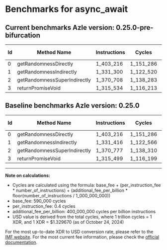 # Benchmarks for async_await

## Current benchmarks Azle version: 0.25.0-pre-bifurcation

| Id  | Method Name                  | Instructions | Cycles    | USD           | USD/Million Calls | Change                          |
| --- | ---------------------------- | ------------ | --------- | ------------- | ----------------- | ------------------------------- |
| 0   | getRandomnessDirectly        | 1_403_216    | 1_151_286 | $0.0000015308 | $1.53             | <font color="red">0</font>      |
| 1   | getRandomnessIndirectly      | 1_331_300    | 1_122_520 | $0.0000014926 | $1.49             | <font color="green">-116</font> |
| 2   | getRandomnessSuperIndirectly | 1_370_708    | 1_138_283 | $0.0000015135 | $1.51             | <font color="green">-69</font>  |
| 3   | returnPromiseVoid            | 1_315_534    | 1_116_213 | $0.0000014842 | $1.48             | <font color="red">+35</font>    |

## Baseline benchmarks Azle version: 0.25.0

| Id  | Method Name                  | Instructions | Cycles    | USD           | USD/Million Calls |
| --- | ---------------------------- | ------------ | --------- | ------------- | ----------------- |
| 0   | getRandomnessDirectly        | 1_403_216    | 1_151_286 | $0.0000015308 | $1.53             |
| 1   | getRandomnessIndirectly      | 1_331_416    | 1_122_566 | $0.0000014926 | $1.49             |
| 2   | getRandomnessSuperIndirectly | 1_370_777    | 1_138_310 | $0.0000015136 | $1.51             |
| 3   | returnPromiseVoid            | 1_315_499    | 1_116_199 | $0.0000014842 | $1.48             |

---

**Note on calculations:**

-   Cycles are calculated using the formula: base_fee + (per_instruction_fee \* number_of_instructions) + (additional_fee_per_billion \* floor(number_of_instructions / 1_000_000_000))
-   base_fee: 590_000 cycles
-   per_instruction_fee: 0.4 cycles
-   additional_fee_per_billion: 400_000_000 cycles per billion instructions
-   USD value is derived from the total cycles, where 1 trillion cycles = 1 XDR, and 1 XDR = $1.329670 (as of October 24, 2024)

For the most up-to-date XDR to USD conversion rate, please refer to the [IMF website](https://www.imf.org/external/np/fin/data/rms_sdrv.aspx).
For the most current fee information, please check the [official documentation](https://internetcomputer.org/docs/current/developer-docs/gas-cost#execution).
